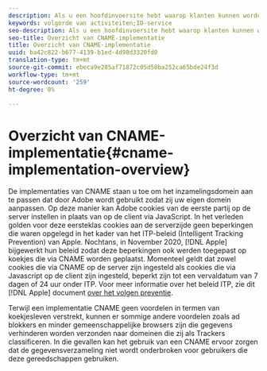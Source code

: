 ```yaml
---
description: Als u een hoofdinvoersite hebt waarop klanten kunnen worden geïdentificeerd voordat ze andere domeinen bezoeken, kan een CNAME het bijhouden van gegevens naar andere domeinen toestaan in browsers die cookies van derden (zoals Safari) niet accepteren.
keywords: volgorde van activiteiten;ID-service
seo-description: Als u een hoofdinvoersite hebt waarop klanten kunnen worden geïdentificeerd voordat ze andere domeinen bezoeken, kan een CNAME het bijhouden van gegevens naar andere domeinen toestaan in browsers die cookies van derden (zoals Safari) niet accepteren.
seo-title: Overzicht van CNAME-implementatie
title: Overzicht van CNAME-implementatie
uuid: ba42c822-b677-4139-b1ed-4d98d3320fd0
translation-type: tm+mt
source-git-commit: ebeca9e285af71872c05d58ba252ca65bde24f3d
workflow-type: tm+mt
source-wordcount: '259'
ht-degree: 0%

---
```



# Overzicht van CNAME-implementatie{#cname-implementation-overview}

De implementaties van CNAME staan u toe om het inzamelingsdomein aan te passen dat door Adobe wordt gebruikt zodat zij uw eigen domein aanpassen. Op deze manier kan Adobe cookies van de eerste partij op de server instellen in plaats van op de client via JavaScript. In het verleden golden voor deze eersteklas cookies aan de serverzijde geen beperkingen die waren opgelegd in het kader van het ITP-beleid (Intelligent Tracking Prevention) van Apple. Nochtans, in November 2020, [!DNL Apple] bijgewerkt hun beleid zodat deze beperkingen ook werden toegepast op koekjes die via CNAME worden geplaatst. Momenteel geldt dat zowel cookies die via CNAME op de server zijn ingesteld als cookies die via Javascript op de client zijn ingesteld, beperkt zijn tot een vervaldatum van 7 dagen of 24 uur onder ITP. Voor meer informatie over het beleid ITP, zie dit [!DNL Apple] document [over het volgen preventie](https://webkit.org/tracking-prevention/#intelligent-tracking-prevention-itp).

Terwijl een implementatie CNAME geen voordelen in termen van koekjesleven verstrekt, kunnen er sommige andere voordelen zoals ad blokkers en minder gemeenschappelijke browsers zijn die gegevens verhinderen worden verzonden naar domeinen die zij als Trackers classificeren. In die gevallen kan het gebruik van een CNAME ervoor zorgen dat de gegevensverzameling niet wordt onderbroken voor gebruikers die deze gereedschappen gebruiken.